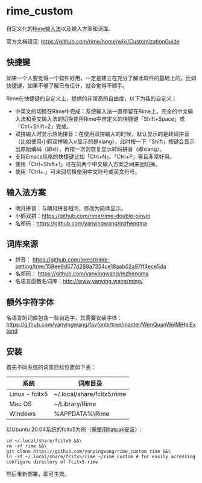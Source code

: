 rime_custom
======
自定义化的[Rime输入法](http://rime.im/)以及输入方案和词库。

官方文档请见:  https://github.com/rime/home/wiki/CustomizationGuide

## 快捷键
如果一个人要觉得一个软件好用，一定是建立在充分了解此软件的基础上的。比如快捷键，如果不够了解已有设计，就会觉得不顺手。

Rime在快捷键的自定义上，提供的非常高的自由度，以下为我的自定义：
* 中英文的切换在Rime中完成：系统输入法一直停留在Rime上，完全的中文输入法和英文输入法的切换使用Rime中自定义的快捷键「Shift+Space」或「Ctrl+Shift+2」完成。
* 双拼输入时显示原始拼音：在使用双拼输入的时候，默认显示的是转码拼音（比如使用小鹤双拼输入xl显示的是xiang），此时按一下「Shift」按键会显示出原始编码（即xl），再按一次则恢复显示转码拼音（即xiang）。
* 支持Emacs风格的快捷键比如「Ctrl+N」、「Ctrl+P」等且非常好用。
* 使用「Ctrl+Shift+1」可在前两个中文输入方案之间来回切换。
* 使用「Ctrl+.」可来回切换使用中文符号或英文符号。


## 输入法方案
* 明月拼音：与朙月拼音相同，修改为简体显示。
* 小鹤双拼：https://github.com/rime/rime-double-pinyin
* 名郑码：https://github.com/yanyingwang/mzhengma


## 词库来源
* 拼音： https://github.com/Iorest/rime-setting/tree/158ee9d677d288a7354ce18aab02a97ff4ece5da
* 名郑码： https://github.com/yanyingwang/mzhengma
* 名语言函数名词库：http://www.yanying.wang/ming/

## 额外字符字体
名语言的词库包含一些自造字，其需要安装字体：https://github.com/yanyingwang/favfonts/tree/master/WenQuanWeiMiHeiExtend


## 安装
首先不同系统的词库目标位置如下表：

| 系统   |    词库目录         |
|--------|---------------------|
| Linux - fcitx5 | ~/.local/share/fcitx5/rime |
| Mac OS | ~/Library/Rime      |
|Windows | %APPDATA%\Rime      |


以Ubuntu 20.04系统的fcitx5为例（[需使用flatpak安装](https://www.yanying.wang/2022/11/how-to-run-fcitx5-and-rime-on-ubuntu-20-04.html)）:

```shell
cd ~/.local/share/fcitx5 &&\
rm -rf rime &&\
git clone https://github.com/yanyingwang/rime_custom rime &&\
ln -sf ~/.local/share/fcitx5/rime ~/rime_custom # for easily accessing configure directory of fcitx5-rime
```

然后重新部署，即可生效。

